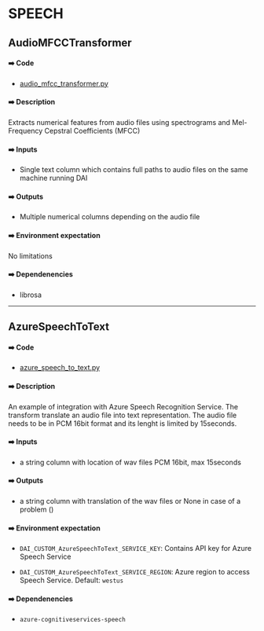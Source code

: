 # SPEECH

## AudioMFCCTransformer

#### ➡️ Code
- [audio_mfcc_transformer.py](audio_MFCC_transformer.py)

#### ➡️ Description
Extracts numerical features from audio files using spectrograms and Mel-Frequency Cepstral Coefficients (MFCC)

#### ➡️ Inputs
- Single text column which contains full paths to audio files on the same machine running DAI

#### ➡️ Outputs
- Multiple numerical columns depending on the audio file

#### ➡️ Environment expectation
No limitations

#### ➡️ Dependenencies
- librosa

----

## AzureSpeechToText 

#### ➡️ Code
- [azure_speech_to_text.py](azure_speech_to_text.py)

#### ➡️ Description

An example of integration with Azure Speech Recognition Service. The
transform translate an audio file into text representation. The audio
file needs to be in PCM 16bit format and its lenght is limited by 15seconds.

#### ➡️ Inputs
- a string column with location of wav files PCM 16bit, max 15seconds

#### ➡️ Outputs
- a string column with translation of the wav files or None
    in case of a problem ()

#### ➡️ Environment expectation
- `DAI_CUSTOM_AzureSpeechToText_SERVICE_KEY`:
   Contains API key for Azure Speech Service

- `DAI_CUSTOM_AzureSpeechToText_SERVICE_REGION`:
   Azure region to access Speech Service.
   Default: `westus`


#### ➡️ Dependenencies
- `azure-cognitiveservices-speech`

